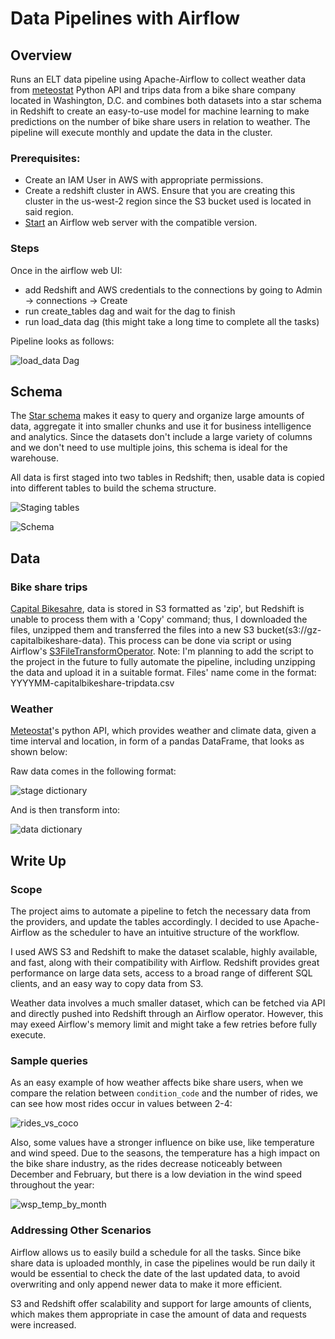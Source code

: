 # Data Pipelines with Airflow

## Overview

Runs an ELT data pipeline using Apache-Airflow to collect weather data from [meteostat](https://dev.meteostat.net/python/)
Python API and trips data from a bike share company located in Washington, D.C. and combines both datasets into a star
schema in Redshift to create an easy-to-use model for machine learning to make predictions on the number of
bike share users in relation to weather. The pipeline will execute monthly and update the data in the cluster.

### Prerequisites:
- Create an IAM User in AWS with appropriate permissions.
- Create a redshift cluster in AWS. Ensure that you are creating this cluster in the us-west-2 region since the S3
bucket used is located in said region.
- [Start](https://airflow.apache.org/docs/apache-airflow/2.4.1/start.html) an Airflow web server with the compatible version.

### Steps
Once in the airflow web UI:
- add Redshift and AWS credentials to the connections by going to Admin -> connections -> Create
- run create_tables dag and wait for the dag to finish
- run load_data dag (this might take a long time to complete all the tasks)

Pipeline looks as follows:

![load_data Dag](docs/imgsload_tables_completed_dag.PNG)

## Schema

The [Star schema](https://en.wikipedia.org/wiki/Star_schema) makes it easy to query and organize large amounts of data,
aggregate it into smaller chunks and use it for business intelligence and analytics. Since the datasets don't include a
large variety of columns and we don't need to use multiple joins, this schema is ideal for the warehouse.
 
All data is first staged into two tables in Redshift; then, usable data is copied into different tables to
build the schema structure.

![Staging tables](docs/imgsstaging_tables.PNG)

![Schema](docs/imgstable_structure.PNG)

## Data

### Bike share trips

[Capital Bikesahre](https://ride.capitalbikeshare.com/system-data), data is stored in S3 formatted as 'zip', but Redshift is unable to process
them with a 'Copy' command; thus, I downloaded the files, unzipped them and transferred the files into a new S3 bucket(s3://gz-capitalbikeshare-data).
This process can be done via script or using Airflow's 
[S3FileTransformOperator](https://airflow.apache.org/docs/apache-airflow-providers-amazon/stable/_api/airflow/providers/amazon/aws/operators/s3/index.html).
Note: I'm planning to add the script to the project in the future to fully automate the pipeline, including unzipping the data and upload it in a
suitable format. Files' name come in the format: YYYYMM-capitalbikeshare-tripdata.csv

### Weather
[Meteostat](https://dev.meteostat.net/python/)'s python API, which provides weather and climate data, given a time interval and
location, in form of a pandas DataFrame, that looks as shown below:

Raw data comes in the following format:

![stage dictionary](docs/imgstables.PNG)

And is then transform into:

![data dictionary](docs/imgsstar_dictionary.PNG)

## Write Up

### Scope

The project aims to automate a pipeline to fetch the necessary data from the providers, and update the tables
accordingly. I decided to use Apache-Airflow as the scheduler to have an intuitive structure of the workflow.

I used AWS S3 and Redshift to make the dataset scalable, highly available, and fast, along with their compatibility with
Airflow. Redshift provides great performance on large data sets, access to a broad range of different SQL clients,
and an easy way to copy data from S3.

Weather data involves a much smaller dataset, which can be fetched via API and directly pushed into Redshift through
an Airflow operator. However, this may exeed Airflow's memory limit and might take a few retries before fully execute.

### Sample queries

As an easy example of how weather affects bike share users, when we compare the relation between `condition_code` and
the number of rides, we can see how most rides occur in values between 2-4:

![rides_vs_coco](docs/imgscondition_rides_join_s_time.PNG)

Also, some values have a stronger influence on bike use, like temperature and wind speed. Due to the
seasons, the temperature has a high impact on the bike share industry, as the rides decrease noticeably between 
December and February, but there is a low deviation in the wind speed throughout the year:

![wsp_temp_by_month](docs/imgsride_by_month_wsp_temp.PNG)

### Addressing Other Scenarios

Airflow allows us to easily build a schedule for all the tasks. Since bike share data is uploaded monthly, in case the
pipelines would be run daily it would be essential to check the date of the last updated data, to avoid
overwriting and only append newer data to make it more efficient.
 
S3 and Redshift offer scalability and support for large amounts of clients, which makes them appropriate in case
the amount of data and requests were increased.